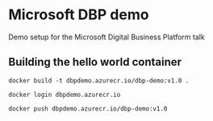 # Microsoft DBP demo
Demo setup for the Microsoft Digital Business Platform talk

## Building the hello world container
```
docker build -t dbpdemo.azurecr.io/dbp-demo:v1.0 .
```
```
docker login dbpdemo.azurecr.io
```
```
docker push dbpdemo.azurecr.io/dbp-demo:v1.0
```
